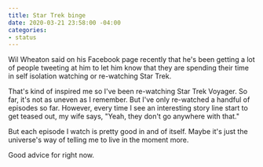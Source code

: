 ```yaml
---
title: Star Trek binge
date: 2020-03-21 23:58:00 -04:00
categories:
- status
---
```


Wil Wheaton said on his Facebook page recently that he's been getting a lot of people tweeting at him to let him know that they are spending their time in self isolation watching or re-watching Star Trek.  

That's kind of inspired me so I've been re-watching Star Trek Voyager.  So far, it's not as uneven as I remember.  But I've only re-watched a handful of episodes so far.  However, every time I see an interesting story line start to get teased out, my wife says, "Yeah, they don't go anywhere with that." 

But each episode I watch is pretty good in and of itself.  Maybe it's just the universe's way of telling me to live in the moment more.

Good advice for right now.